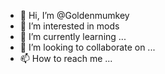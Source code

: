 - 👋 Hi, I’m @Goldenmumkey
- 👀 I’m interested in mods
- 🌱 I’m currently learning ...
- 💞️ I’m looking to collaborate on ...
- 📫 How to reach me ...

<!---
Goldenmumkey/Goldenmumkey is a ✨ special ✨ repository because its `README.md` (this file) appears on your GitHub profile.
You can click the Preview link to take a look at your changes.
--->
